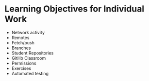 # Learning Objectives for Individual Work

* Network activity
* Remotes
* Fetch/push
* Branches
* Student Repositories
* GitHb Classroom
* Permissions 
* Exercises
* Automated testing
